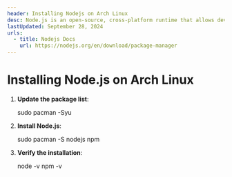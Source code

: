 ```yaml
---
header: Installing Nodejs on Arch Linux
desc: Node.js is an open-source, cross-platform runtime that allows developers to execute JavaScript on the server side.
lastUpdated: September 28, 2024
urls:
  - title: Nodejs Docs
    url: https://nodejs.org/en/download/package-manager
---
```


# Installing Node.js on Arch Linux

1. **Update the package list**:
   
   sudo pacman -Syu

2. **Install Node.js**:
   
   sudo pacman -S nodejs npm

3. **Verify the installation**:
   
   node -v
   npm -v
